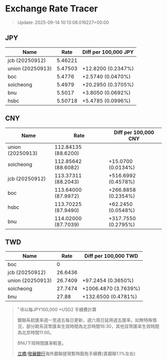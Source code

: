 # Exchange Rate Tracer

> Update: 2025-09-14 10:13:08.016227+00:00

## JPY

| Name             |    Rate | Diff per 100,000 JPY   |
|------------------|---------|------------------------|
| jcb (20250912)   | 5.46221 |                        |
| union (20250913) | 5.47503 | +12.8200 (0.2347%)     |
| boc              | 5.4776  | +2.5740 (0.0470%)      |
| soicheong        | 5.4979  | +20.2950 (0.3705%)     |
| bnu              | 5.5017  | +3.8050 (0.0692%)      |
| hsbc             | 5.50718 | +5.4785 (0.0996%)      |

## CNY

| Name             | Rate                | Diff per 100,000 CNY   |
|------------------|---------------------|------------------------|
| union (20250913) | 112.84135	(88.6200) |                        |
| soicheong        | 112.85642	(88.6082) | +15.0700 (0.0134%)     |
| jcb (20250912)   | 113.37311	(88.2043) | +516.6992 (0.4578%)    |
| boc              | 113.64000	(87.9972) | +266.8858 (0.2354%)    |
| hsbc             | 113.70225	(87.9490) | +62.2450 (0.0548%)     |
| bnu              | 114.02000	(87.7039) | +317.7550 (0.2795%)    |

## TWD

| Name             |    Rate | Diff per 100,000 TWD   |
|------------------|---------|------------------------|
| boc              |  0      |                        |
| jcb (20250912)   | 26.6436 |                        |
| union (20250913) | 26.7409 | +97.2454 (0.3650%)     |
| soicheong        | 27.7474 | +1006.4870 (3.7639%)   |
| bnu              | 27.88   | +132.6500 (0.4781%)    |


> ¹ IB以每JPY100,000 +USD2 手續費計算
>
> 銀聯系統匯率週一至週五每日更新，週六周日延用週五匯率。如無特殊情況，部分歐系貨幣匯率生效時間為北京時間16:30，其他貨幣匯率生效時間為北京時間11:00。
>
> BNU下班時間匯率較差。
>
> [立橋](https://www.wlbank.com.mo/uploads/ueditor/file/20181211/1544536513900230.pdf)/[發展銀行](https://www.mdb.com.mo/Service_Charges_20230728.pdf)海外銀聯提現暫時豁免手續費(貴銀聯1.1%左右)

